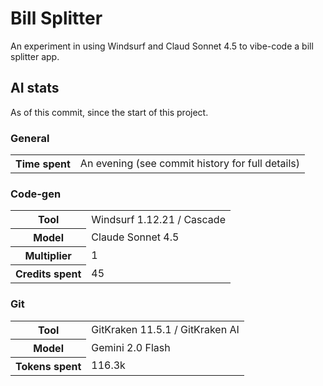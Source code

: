 # Bill Splitter

An experiment in using Windsurf and Claud Sonnet 4.5 to vibe-code a bill splitter app.

## AI stats

As of this commit, since the start of this project.

### General

<table>
  <tr>
    <th>Time spent</th>
    <td>An evening (see commit history for full details)</td>
  </tr>
</table>

### Code-gen

<table>
  <tr>
    <th>Tool</th>
    <td>Windsurf 1.12.21 / Cascade</td>
  </tr>
  <tr>
    <th>Model</th>
    <td>Claude Sonnet 4.5</td>
  </tr>
  <tr>
    <th>Multiplier</th>
    <td>1</td>
  </tr>
  <tr>
    <th>Credits spent</th>
    <td>45</td>
  </tr>
</table>

### Git

<table>
  <tr>
    <th>Tool</th>
    <td>GitKraken 11.5.1 / GitKraken AI</td>
  </tr>
  <tr>
    <th>Model</th>
    <td>Gemini 2.0 Flash</td>
  </tr>
  <tr>
    <th>Tokens spent</th>
    <td>116.3k</td>
  </tr>
</table>

